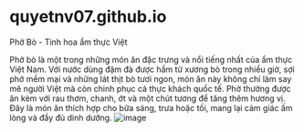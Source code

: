 # quyetnv07.github.io
Phở Bò - Tinh hoa ẩm thực Việt

Phở bò là một trong những món ăn đặc trưng và nổi tiếng nhất của ẩm thực Việt Nam. Với nước dùng đậm đà được hầm từ xương bò trong nhiều giờ, sợi phở mềm mại và những lát thịt bò tươi ngon, món ăn này không chỉ làm say mê người Việt mà còn chinh phục cả thực khách quốc tế.
Phở thường được ăn kèm với rau thơm, chanh, ớt và một chút tương để tăng thêm hương vị. Đây là món ăn thích hợp cho bữa sáng, trưa hoặc tối, mang lại cảm giác ấm lòng và đầy đủ dinh dưỡng.
![image](https://github.com/user-attachments/assets/965f2735-c8f9-4036-a755-599a6da25960)

